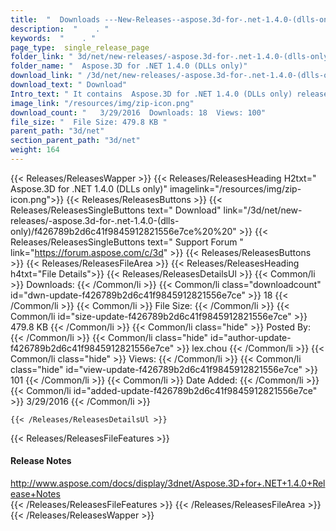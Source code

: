 ```yaml
---
title:  "  Downloads ---New-Releases--aspose.3d-for-.net-1.4.0-(dlls-only) . " 
description:  "    . " 
keywords:  "    . " 
page_type:  single_release_page
folder_link: " 3d/net/new-releases/-aspose.3d-for-.net-1.4.0-(dlls-only)/"
folder_name: "  Aspose.3D for .NET 1.4.0 (DLLs only)"
download_link: " /3d/net/new-releases/-aspose.3d-for-.net-1.4.0-(dlls-only)/f426789b2d6c41f9845912821556e7ce"
download_text: " Download"
Intro_text: " It contains  Aspose.3D for .NET 1.4.0 (DLLs only) release."
image_link: "/resources/img/zip-icon.png"
download_count: "   3/29/2016  Downloads: 18  Views: 100"
file_size: "  File Size: 479.8 KB "
parent_path: "3d/net"
section_parent_path: "3d/net"
weight: 164
---
```


{{< Releases/ReleasesWapper >}}
  {{< Releases/ReleasesHeading H2txt="  Aspose.3D for .NET 1.4.0 (DLLs only)" imagelink="/resources/img/zip-icon.png">}}
  {{< Releases/ReleasesButtons >}}
    {{< Releases/ReleasesSingleButtons text=" Download" link="/3d/net/new-releases/-aspose.3d-for-.net-1.4.0-(dlls-only)/f426789b2d6c41f9845912821556e7ce%20%20" >}}
    {{< Releases/ReleasesSingleButtons text=" Support Forum " link="https://forum.aspose.com/c/3d" >}}
  {{< Releases/ReleasesButtons >}}
  {{< Releases/ReleasesFileArea >}}
    {{< Releases/ReleasesHeading h4txt="File Details">}}
    {{< Releases/ReleasesDetailsUl >}}
            {{< Common/li  >}} Downloads: {{< /Common/li >}} 
      {{< Common/li class="downloadcount" id="dwn-update-f426789b2d6c41f9845912821556e7ce" >}} 18 {{< /Common/li >}} 
      {{< Common/li  >}} File Size: {{< /Common/li >}} 
      {{< Common/li id="size-update-f426789b2d6c41f9845912821556e7ce" >}} 479.8 KB {{< /Common/li >}} 
      {{< Common/li  class="hide" >}} Posted By: {{< /Common/li >}} 
      {{< Common/li class="hide" id="author-update-f426789b2d6c41f9845912821556e7ce" >}} lex.chou {{< /Common/li >}} 
      {{< Common/li class="hide"  >}} Views: {{< /Common/li >}} 
      {{< Common/li class="hide" id="view-update-f426789b2d6c41f9845912821556e7ce" >}} 101 {{< /Common/li >}} 
      {{< Common/li  >}} Date Added: {{< /Common/li >}} 
      {{< Common/li id="added-update-f426789b2d6c41f9845912821556e7ce" >}} 3/29/2016 {{< /Common/li >}} 

    {{< /Releases/ReleasesDetailsUl >}}

  {{< Releases/ReleasesFileFeatures >}}
      <h4>Release Notes</h4><div><a href="http://www.aspose.com/docs/display/3dnet/Aspose.3D+for+.NET+1.4.0+Release+Notes">http://www.aspose.com/docs/display/3dnet/Aspose.3D+for+.NET+1.4.0+Release+Notes</a></div>
  {{< /Releases/ReleasesFileFeatures >}}
 {{< /Releases/ReleasesFileArea >}}
{{< /Releases/ReleasesWapper >}}


